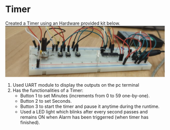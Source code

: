 # Timer

Created a Timer using an Hardware provided kit below.
![Image](/emb.jpg)

1. Used UART module to display the outputs on the pc terminal
2. Has the functionalities of a Timer:
      - Button 1 to set Minutes (increments from 0 to 59 one-by-one).
      - Button 2 to set Seconds.
      - Button 3 to start the timer and pause it anytime during the runtime.
      - Used a LED light which blinks after every second passes and remains ON when Alarm has been triggerred (when timer has finished).
